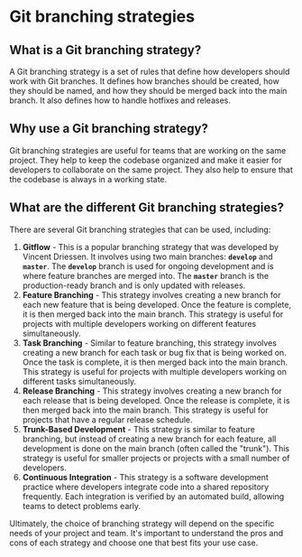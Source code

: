 # Git branching strategies

## What is a Git branching strategy?

A Git branching strategy is a set of rules that define how developers should work with Git branches. It defines how branches should be created, how they should be named, and how they should be merged back into the main branch. It also defines how to handle hotfixes and releases.

## Why use a Git branching strategy?

Git branching strategies are useful for teams that are working on the same project. They help to keep the codebase organized and make it easier for developers to collaborate on the same project. They also help to ensure that the codebase is always in a working state.

## What are the different Git branching strategies?

There are several Git branching strategies that can be used, including:

1. **Gitflow** - This is a popular branching strategy that was developed by Vincent Driessen. It involves using two main branches: **`develop`** and **`master`**. The **`develop`** branch is used for ongoing development and is where feature branches are merged into. The **`master`** branch is the production-ready branch and is only updated with releases.
2. **Feature Branching** - This strategy involves creating a new branch for each new feature that is being developed. Once the feature is complete, it is then merged back into the main branch. This strategy is useful for projects with multiple developers working on different features simultaneously.
3. **Task Branching** - Similar to feature branching, this strategy involves creating a new branch for each task or bug fix that is being worked on. Once the task is complete, it is then merged back into the main branch. This strategy is useful for projects with multiple developers working on different tasks simultaneously.
4. **Release Branching** - This strategy involves creating a new branch for each release that is being developed. Once the release is complete, it is then merged back into the main branch. This strategy is useful for projects that have a regular release schedule.
5. **Trunk-Based Development** - This strategy is similar to feature branching, but instead of creating a new branch for each feature, all development is done on the main branch (often called the "trunk"). This strategy is useful for smaller projects or projects with a small number of developers.
6. **Continuous Integration** - This strategy is a software development practice where developers integrate code into a shared repository frequently. Each integration is verified by an automated build, allowing teams to detect problems early.

Ultimately, the choice of branching strategy will depend on the specific needs of your project and team. It's important to understand the pros and cons of each strategy and choose one that best fits your use case.
